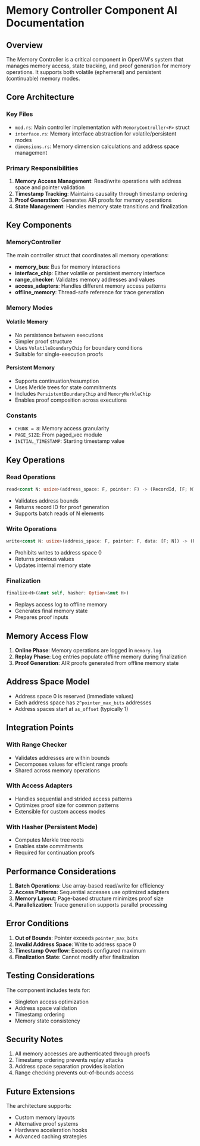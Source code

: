 # Memory Controller Component AI Documentation

## Overview
The Memory Controller is a critical component in OpenVM's system that manages memory access, state tracking, and proof generation for memory operations. It supports both volatile (ephemeral) and persistent (continuable) memory modes.

## Core Architecture

### Key Files
- `mod.rs`: Main controller implementation with `MemoryController<F>` struct
- `interface.rs`: Memory interface abstraction for volatile/persistent modes
- `dimensions.rs`: Memory dimension calculations and address space management

### Primary Responsibilities
1. **Memory Access Management**: Read/write operations with address space and pointer validation
2. **Timestamp Tracking**: Maintains causality through timestamp ordering
3. **Proof Generation**: Generates AIR proofs for memory operations
4. **State Management**: Handles memory state transitions and finalization

## Key Components

### MemoryController<F>
The main controller struct that coordinates all memory operations:
- **memory_bus**: Bus for memory interactions
- **interface_chip**: Either volatile or persistent memory interface
- **range_checker**: Validates memory addresses and values
- **access_adapters**: Handles different memory access patterns
- **offline_memory**: Thread-safe reference for trace generation

### Memory Modes

#### Volatile Memory
- No persistence between executions
- Simpler proof structure
- Uses `VolatileBoundaryChip` for boundary conditions
- Suitable for single-execution proofs

#### Persistent Memory  
- Supports continuation/resumption
- Uses Merkle trees for state commitments
- Includes `PersistentBoundaryChip` and `MemoryMerkleChip`
- Enables proof composition across executions

### Constants
- `CHUNK = 8`: Memory access granularity
- `PAGE_SIZE`: From paged_vec module
- `INITIAL_TIMESTAMP`: Starting timestamp value

## Key Operations

### Read Operations
```rust
read<const N: usize>(address_space: F, pointer: F) -> (RecordId, [F; N])
```
- Validates address bounds
- Returns record ID for proof generation
- Supports batch reads of N elements

### Write Operations
```rust
write<const N: usize>(address_space: F, pointer: F, data: [F; N]) -> (RecordId, [F; N])
```
- Prohibits writes to address space 0
- Returns previous values
- Updates internal memory state

### Finalization
```rust
finalize<H>(&mut self, hasher: Option<&mut H>)
```
- Replays access log to offline memory
- Generates final memory state
- Prepares proof inputs

## Memory Access Flow

1. **Online Phase**: Memory operations are logged in `memory.log`
2. **Replay Phase**: Log entries populate offline memory during finalization
3. **Proof Generation**: AIR proofs generated from offline memory state

## Address Space Model
- Address space 0 is reserved (immediate values)
- Each address space has `2^pointer_max_bits` addresses
- Address spaces start at `as_offset` (typically 1)

## Integration Points

### With Range Checker
- Validates addresses are within bounds
- Decomposes values for efficient range proofs
- Shared across memory operations

### With Access Adapters
- Handles sequential and strided access patterns
- Optimizes proof size for common patterns
- Extensible for custom access modes

### With Hasher (Persistent Mode)
- Computes Merkle tree roots
- Enables state commitments
- Required for continuation proofs

## Performance Considerations

1. **Batch Operations**: Use array-based read/write for efficiency
2. **Access Patterns**: Sequential accesses use optimized adapters
3. **Memory Layout**: Page-based structure minimizes proof size
4. **Parallelization**: Trace generation supports parallel processing

## Error Conditions

1. **Out of Bounds**: Pointer exceeds `pointer_max_bits`
2. **Invalid Address Space**: Write to address space 0
3. **Timestamp Overflow**: Exceeds configured maximum
4. **Finalization State**: Cannot modify after finalization

## Testing Considerations

The component includes tests for:
- Singleton access optimization
- Address space validation
- Timestamp ordering
- Memory state consistency

## Security Notes

1. All memory accesses are authenticated through proofs
2. Timestamp ordering prevents replay attacks
3. Address space separation provides isolation
4. Range checking prevents out-of-bounds access

## Future Extensions

The architecture supports:
- Custom memory layouts
- Alternative proof systems
- Hardware acceleration hooks
- Advanced caching strategies